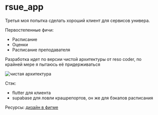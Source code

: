 # rsue_app
Третья моя попытка сделать хороший клиент для сервисов универа.

Первостепенные фичи:
* Расписание
* Оценки
* Расписание преподавателя

Разработка идет по версии чистой архитектуры от reso coder, по крайней мере я пытаюсь её придерживаться

![чистая архитектура](https://i0.wp.com/resocoder.com/wp-content/uploads/2019/08/Clean-Architecture-Flutter-Diagram.png?w=556&ssl=1)

Стэк:
* flutter для клиента
* supabase для ловли крашрепортов, он же для бэкапов расписания


Ресурсы:
[дизайн в фигме](https://www.figma.com/file/6f087gCLla5Zf4dX5IUY2j/Untitled?node-id=0%3A1)
